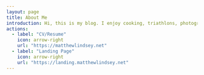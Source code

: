 ```yaml
---
layout: page
title: About Me
introduction: Hi, this is my blog. I enjoy cooking, triathlons, photography and will post about those things and others when I feel like. This site is self hosted out of my home so be patient if it loads a bit slow at times. <br><br> Below are some links to my other sites:|
actions:
  - label: "CV/Resume"
    icon: arrow-right
    url: "https://matthewlindsey.net"
  - label: "Landing Page"
    icon: arrow-right
    url: "https://landing.matthewlindsey.net"
---
```



